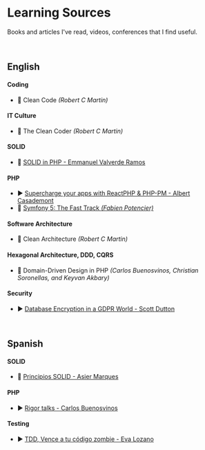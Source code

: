 # Learning Sources
Books and articles I've read, videos, conferences that I find useful.

<br>

## English

#### Coding

* :book: Clean Code *(Robert C Martin)*

#### IT Culture
* :book: The Clean Coder *(Robert C Martin)*

#### SOLID
* :memo: [SOLID in PHP - Emmanuel Valverde Ramos](https://dev.to/evrtrabajo/solid-in-php-d8e)

#### PHP

* :arrow_forward: [Supercharge your apps with ReactPHP & PHP-PM - Albert Casademont](https://www.youtube.com/watch?v=ZATfsy9wOG4)
* :book: [Symfony 5: The Fast Track *(Fabien Potencier)*](https://symfony.com/book)

#### Software Architecture

* :book: Clean Architecture *(Robert C Martin)*

#### Hexagonal Architecture, DDD, CQRS

* :book: Domain-Driven Design in PHP *(Carlos Buenosvinos, Christian Soronellas, and Keyvan Akbary)*

#### Security

* :arrow_forward: [Database Encryption in a GDPR World - Scott Dutton](https://www.youtube.com/watch?v=RTZXgxYGOWA)
 
<br/>

## Spanish

#### SOLID

* :memo: [Principios SOLID - Asier Marques](https://asiermarques.com/2018/principios-solid)

#### PHP

* :arrow_forward: [Rigor talks - Carlos Buenosvinos](https://www.youtube.com/playlist?list=PLfgj7DYkKH3Cd8bdu5SIHGYXh_bPV2idP)

#### Testing

* :arrow_forward: [TDD, Vence a tu código zombie - Eva Lozano](https://www.youtube.com/watch?v=MkpvaPcYvqk)

